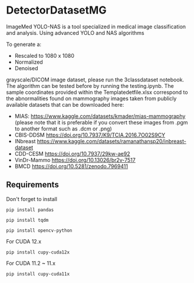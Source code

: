 # DetectorDatasetMG
ImageMed YOLO-NAS is a tool specialized in medical image classification and analysis. Using advanced YOLO and NAS algorithms

To generate a:
* Rescaled to 1080 x 1080
* Normalized 
* Denoised 

grayscale/DICOM image dataset, please run the 3classdataset notebook. The algorithm can be tested before by running the testing.ipynb. 
The sample coordinates provided within the Templatedetfile.xlsx correspond to the abnormalities found on mammography images taken from publicly available datasets that can be downloaded here:

* MIAS: https://www.kaggle.com/datasets/kmader/mias-mammography (please note that it is preferable if you convert these images from .pgm to another format such as .dcm or .png)
* CBIS-DDSM https://doi.org/10.7937/K9/TCIA.2016.7O02S9CY
* INbreast https://www.kaggle.com/datasets/ramanathansp20/inbreast-dataset
* CDD-CESM https://doi.org/10.7937/29kw-ae92
* VinDr-Mammo https://doi.org/10.13026/br2v-7517
* BMCD https://doi.org/10.5281/zenodo.7969411


## Requirements

Don't forget to install

```
pip install pandas
```
```
pip install tqdm 
```
```
pip install opencv-python
```
For CUDA 12.x
```
pip install cupy-cuda12x
```
For CUDA 11.2 ~ 11.x
```
pip install cupy-cuda11x
```